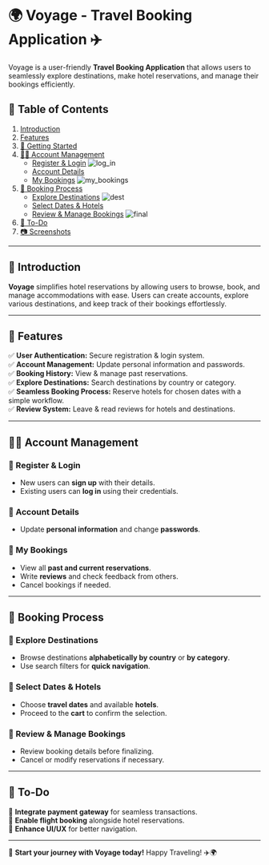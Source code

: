 # 🌍 Voyage - Travel Booking Application ✈️  

Voyage is a user-friendly **Travel Booking Application** that allows users to seamlessly explore destinations, make hotel reservations, and manage their bookings efficiently.  

## 📌 Table of Contents  

1. [Introduction](#introduction)  
2. [Features](#features)  
3. [🚀 Getting Started](#getting-started)  
4. [🧑‍💻 Account Management](#account-management)  
   - [Register & Login](#register--login) ![log_in](https://github.com/user-attachments/assets/aa50b635-510c-4a3a-bede-6035cf1078b4)  
   - [Account Details](#account-details)  
   - [My Bookings](#my-bookings) ![my_bookings](https://github.com/user-attachments/assets/dbb499ee-6825-4dfa-ad4c-96775b204249)  
5. [🏨 Booking Process](#booking-process)  
   - [Explore Destinations](#explore-destinations) ![dest](https://github.com/user-attachments/assets/117c2630-482a-450a-a6a9-c496fa772724)  
   - [Select Dates & Hotels](#select-dates--hotels)  
   - [Review & Manage Bookings](#review--manage-bookings) ![final](https://github.com/user-attachments/assets/60631c6d-5466-43ed-964c-4f31bf8c5f16)  
6. [📝 To-Do](#to-do)  
7. [📷 Screenshots](#screenshots)  

---

## 🌟 Introduction  

**Voyage** simplifies hotel reservations by allowing users to browse, book, and manage accommodations with ease. Users can create accounts, explore various destinations, and keep track of their bookings effortlessly.  

---

## 🚀 Features  

✅ **User Authentication:** Secure registration & login system.  
✅ **Account Management:** Update personal information and passwords.  
✅ **Booking History:** View & manage past reservations.  
✅ **Explore Destinations:** Search destinations by country or category.  
✅ **Seamless Booking Process:** Reserve hotels for chosen dates with a simple workflow.  
✅ **Review System:** Leave & read reviews for hotels and destinations.  

---

## 🧑‍💻 Account Management  

### 🔹 Register & Login  
- New users can **sign up** with their details.  
- Existing users can **log in** using their credentials.  

### 🔹 Account Details  
- Update **personal information** and change **passwords**.  

### 🔹 My Bookings  
- View all **past and current reservations**.  
- Write **reviews** and check feedback from others.  
- Cancel bookings if needed.  

---

## 🏨 Booking Process  

### 🔹 Explore Destinations  
- Browse destinations **alphabetically by country** or **by category**.  
- Use search filters for **quick navigation**.  

### 🔹 Select Dates & Hotels  
- Choose **travel dates** and available **hotels**.  
- Proceed to the **cart** to confirm the selection.  

### 🔹 Review & Manage Bookings  
- Review booking details before finalizing.  
- Cancel or modify reservations if necessary.  

---

## 📝 To-Do  

🔹 **Integrate payment gateway** for seamless transactions.  
🔹 **Enable flight booking** alongside hotel reservations.  
🔹 **Enhance UI/UX** for better navigation.  

---

🚀 **Start your journey with Voyage today!** Happy Traveling! ✈️🌍  
